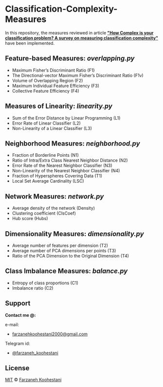 # Classification-Complexity-Measures

In this repository, the measures reviewed in article [**"How Complex is your classification problem? A survey on measuring classification complexity"**](https://arxiv.org/abs/1808.03591) have been implemented.

## Feature-based Measures: ***overlapping.py***
* Maximum Fisher’s Discriminant Ratio (F1)
* The Directional-vector Maximum Fisher’s Discriminant Ratio (F1v)
* Volume of Overlapping Region (F2)
* Maximum Individual Feature Efficiency (F3)
* Collective Feature Efficiency (F4)


## Measures of Linearity: ***linearity.py***
* Sum of the Error Distance by Linear Programming (L1)
* Error Rate of Linear Classifier (L2)
* Non-Linearity of a Linear Classifier (L3)


## Neighborhood Measures: ***neighborhood.py***
* Fraction of Borderline Points (N1)
* Ratio of Intra/Extra Class Nearest Neighbor Distance (N2)
* Error Rate of the Nearest Neighbor Classifier (N3)
* Non-Linearity of the Nearest Neighbor Classifier (N4)
* Fraction of Hyperspheres Covering Data (T1)
* Local Set Average Cardinality (LSC)


## Network Measures: ***network.py***
* Average density of the network (Density)
* Clustering coefficient (ClsCoef)
* Hub score (Hubs)


## Dimensionality Measures: ***dimensionality.py***
* Average number of features per dimension (T2)
* Average number of PCA dimensions per points (T3)
* Ratio of the PCA Dimension to the Original Dimension (T4)


## Class Imbalance Measures: ***balance.py***
* Entropy of class proportions (C1)
* Imbalance ratio (C2)


## Support

**Contact me @:**

e-mail:

* farzanehkoohestani2000@gmail.com

Telegram id:

* [@farzaneh_koohestani](https://t.me/farzaneh_koohestani)

## License
[MIT](https://github.com/farkoo/Classification-Complexity-Measures/blob/master/LICENSE)
&#0169; 
[Farzaneh Koohestani](https://github.com/farkoo)
